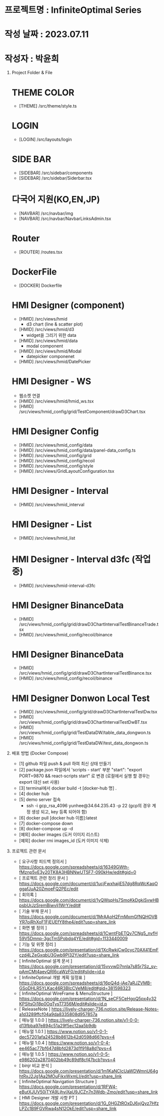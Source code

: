 # 프로젝트명 : InfiniteOptimal Series

# 작성 날짜 : 2023.07.11

# 작성자 : 박윤희

1. Project Folder & File

   # THEME COLOR

   - [THEME] /src/theme/style.ts

   # LOGIN

   - [LOGIN] /src/layouts/login

   # SIDE BAR

   - [SIDEBAR] /src/sidebar/components
   - [SIDEBAR] /src/sidebar/Siderbar.tsx

   # 다국어 지원(KO,EN,JP)

   - [NAVBAR] /src/navbar/img
   - [NAVBAR] /src/navbar/NavbarLinksAdmin.tsx

   # Router

   - [ROUTER] /routes.tsx

   # DockerFile

   - [DOCKER] Dockerfile

   # HMI Designer (component)

   - [HMID] /src/views/hmid
     - d3 chart (line & scatter plot)
   - [HMID] /src/views/hmid/d3
     - widget을 그리기 위한 data
   - [HMID] /src/views/hmid/data
     - modal component
   - [HMID] /src/views/hmid/Modal
     - datepicker componenet
   - [HMID] /src/views/hmid/DatePicker

   # HMI Designer - WS

   - 웹소켓 연결

   * [HMID] /src/views/hmid/hmid_ws.tsx
   * [HMID] /src/views/hmid_config/grid/TestComponent/drawD3Chart.tsx

   # HMI Designer Config

   - [HMID] /src/views/hmid_config/data
   - [HMID] /src/views/hmid_config/data/panel-data_config.ts
   - [HMID] /src/views/hmid_config/grid
   - [HMID] /src/views/hmid_config/recoil
   - [HMID] /src/views/hmid_config/style
   - [HMID] /src/views/GridLayoutConfiguration.tsx

   # HMI Designer - Interval

   - [HMID] /src/views/hmid_interval

   # HMI Designer - List

   - [HMID] /src/views/hmid_list

   # HMI Designer - Interval d3fc (작업 중)

   - [HMID] /src/views/hmid-interval-d3fc

   # HMI Designer BinanceData<Trade>

   - [HMID] /src/views/hmid_config/grid/drawD3ChartIntervalTestBinanceTrade.tsx
   - [HMID] /src/views/hmid_config/recoil/binance

   # HMI Designer BinanceData<Kline>

   - [HMID] /src/views/hmid_config/grid/drawD3ChartIntervalTestBinance.tsx
   - [HMID] /src/views/hmid_config/recoil/binance

   # HMI Designer Donwon Local Test

   - [HMID] /src/views/hmid_config/grid/drawD3ChartIntervalTestDw.tsx
   - [HMID] /src/views/hmid_config/grid/drawD3ChartIntervalTestDwBT.tsx
   - [HMID] /src/views/hmid_config/grid/TestDataDW/table_data_dongwon.ts
   - [HMID] /src/views/hmid_config/grid/TestDataDW/test_data_dongwon.ts

2. 배포 방법 (Docker Compose)

   - [1] github 파일 push & pull 하여 최신 상태 만들기
   - [2] package.json 파일에서 'scripts - start' 부분
     "start": "export PORT=9870 && react-scripts start" 로 변경
     (로컬에서 실행 할 경우는 export 대신 set 사용)
   - [3] terminal에서 docker build -t [docker-hub 명] .
   - [4] docker hub
   - [5] demo server 접속
     - <gcp>
       ssh -i gcp_rsa_4096 yunhee@34.64.235.43 -p 22 
       (gcp의 경우 계정 생성 되고, key 등록 되어야 함)
   - [6] docker pull [docker hub 이름]:latest
   - [7] docker-compose down
   - [8] docker-compose up -d
   - [예외] docker images (도커 이미지 리스트)
   - [예외] docker rmi images_id (도커 이미지 삭제)

3. 프로젝트 관련 문서
   - [ 요구사항 피드백 정의서 ] https://docs.google.com/spreadsheets/d/16349GWth-fMznp5vE3y20TK8A3HBNNwUT5F7-090kHw/edit#gid=0
   - [ 프로젝트 관련 정리 문서 ] https://docs.google.com/document/d/1ucjFwxhajiE57dg8RqWcKaqOggafJuA20ZmoeFQ2PEc/edit
   - [ 회의록 ] https://docs.google.com/document/d/1yQWspHs7SmoKkDgkiSvwHBpsbUrJzSremBiwvlj1WrY/edit#
   - [ 기술 부채 문서 ] https://docs.google.com/document/d/1MrAAoH2FmMxmGfNQHOVBYR7oiRhXoF1FjEUEfY8the4/edit?usp=share_link 
   - [ 화면 별 정의 ] https://docs.google.com/spreadsheets/d/1CwntFbETQv7CNg5_nvfH59V5Dmnp-3gcTmSPobdq4YE/edit#gid=1133440009
   - [ 기능 및 위젯 정리 ] https://docs.google.com/presentation/d/1XcRwkjCw0cyc70AX41EmFczd4LZeGxqbU3Gwb9Pl32Y/edit?usp=share_link
   - [ InfiniteOptimal 설계 문서 ] https://docs.google.com/presentation/d/15vvvwD7nnla7s85r7Sz_sv-pAmCMt4aevQRI6caWzF0/edit#slide=id.p
   - [ InfiniteOptimal 개발 계획 일정표 ] https://docs.google.com/spreadsheets/d/16pQ4d-iAe7aRJZVMB-GSoDHLR5YLKac46R3BIcCVeM8/edit#gid=381598323
   - [ InfiniteOptimal WireFrame & MenuStructure ] https://docs.google.com/presentation/d/1N_seCF5CeHgoQ5px4y32KPSltsOi18p0OqTysT7356M/edit#slide=id.p
   - [ ReleaseNote ] https://lively-charger-736.notion.site/Release-Notes-a1d3289ffcf04a9da8335808d957857a
   - [ 매뉴얼 1.0.0 ] https://lively-charger-736.notion.site/v1-0-0-d13fbba97e894c51a29f5ec12aa5b9db
   - [ 매뉴얼 1.0.1 ] https://www.notion.so/v1-0-1-dec57201afa24528b8612b42d0598d66?pvs=4
   - [ 매뉴얼 1.0.4 ] https://www.notion.so/v1-0-4-ee465ac77bf647d8bfd2873d1f918a8d?pvs=4
   - [ 매뉴얼 1.0.5 ] https://www.notion.so/v1-0-5-e986202a2870402bb49c89df8cf47bcb?pvs=4
   - [ binjr 비교 분석 ] https://docs.google.com/presentation/d/1m1KaNCIcUaWDWmnU64ghtRxJ2Jg1Aa2MOuFikxWxmLI/edit?usp=share_link
   - [ InfiniteOptimal Navigation Structure ] https://docs.google.com/presentation/d/1RFW4-eButXJUV50iTYA9LjhviXaU9JCZn7n3Wdb-Zmo/edit?usp=share_link
   - [ HMI Designer 개발 사항 PT ] https://docs.google.com/presentation/d/1G_0HGZtROxDJ6xjQyz7HfzLPZc1B9FGVRwa4sN12OkE/edit?usp=share_link
   
